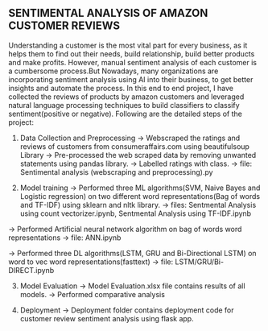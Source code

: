 <h2>SENTIMENTAL ANALYSIS OF AMAZON CUSTOMER REVIEWS</h2>

Understanding a customer is the most vital part for every business, as it helps them to find out their needs, build relationship,  build better products and make profits. However, manual sentiment analysis of each customer is a cumbersome process.But Nowadays, many organizations are incorporating sentiment analysis using AI into their business, to get better insights and automate the process. In this end to end project, I have collected the reviews of products by amazon customers and  leveraged natural language processing techniques to build classifiers to classify sentiment(positive or negative). Following are the detailed steps of the project:

1) Data Collection and Preprocessing 
  -> Webscraped the ratings and reviews of customers from consumeraffairs.com using beautifulsoup Library
  -> Pre-processed the web scraped data by removing unwanted statements using pandas library.
  -> Labelled ratings with class.
  -> file: Sentimental analysis (webscraping and preprocessing).py

2) Model training 
  -> Performed three ML algorithms(SVM, Naive Bayes and Logistic regression) on two different word representations(Bag of words and TF-IDF) using sklearn and nltk library.
  -> files: Sentmental Analysis using count vectorizer.ipynb, Sentmental Analysis using TF-IDF.ipynb
  
  -> Performed Artificial neural network algorithm on bag of words word representations
  -> file: ANN.ipynb
  
  -> Performed three DL algorithms(LSTM, GRU and Bi-Directional LSTM) on word to vec word representations(fasttext)
  -> file: LSTM/GRU/Bi-DIRECT.ipynb
  
3) Model Evaluation
  -> Model Evaluation.xlsx file contains results of all models.
  -> Performed comparative analysis
  
4) Deployment
  -> Deployment folder contains deployment code for customer review sentiment analysis using flask app. 
